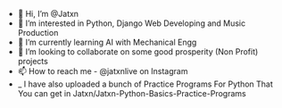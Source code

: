 - 👋 Hi, I’m @Jatxn
- 👀 I’m interested in Python, Django Web Developing and Music Production
- 🌱 I’m currently learning AI with Mechanical Engg
- 💞️ I’m looking to collaborate on some good prosperity (Non Profit) projects
- 📫 How to reach me - @jatxnlive on Instagram
- _ I have also uploaded a bunch of Practice Programs For Python That You can get in Jatxn/Jatxn-Python-Basics-Practice-Programs

<!---
Jatxn/Jatxn is a ✨ special ✨ repository because its `README.md` (this file) appears on your GitHub profile.
You can click the Preview link to take a look at your changes.
--->
